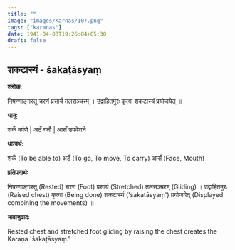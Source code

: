 ```yaml
---
title: ""
image: "images/Karnas/107.png"
tags: ["karanas"]
date: 1941-04-03T19:26:04+05:30
draft: false
---
```


## शकटास्यं - śakaṭāsyaṃ

**श्लोक:**

निषण्णाङ्गस्तु चरणं प्रसार्य तलसञ्चरम् । उद्वाहितमुरः कृत्वा शकटास्यं प्रयोजयेत् ॥

**धातुः**

शकँ मर्षणे |
अटँ गतौ |
आसँ उपवेशने

**धात्वर्थ:**

शकँ (To be able to) 
अटँ (To go, To move, To carry)
आसँ (Face, Mouth)

**प्रतिपदार्थः**

निषण्णाङ्गस्तु (Rested) चरणं (Foot) प्रसार्य (Stretched) तलसञ्चरम् (Gliding) । उद्वाहितमुरः (Raised chest) कृत्वा (Being done) शकटास्यं ('śakaṭāsyaṃ') प्रयोजयेत् (Displayed combining the movements) ॥

**भावानुवादः**

Rested chest and stretched foot gliding by raising the chest creates the Karaṇa 'śakaṭāsyaṃ.'
